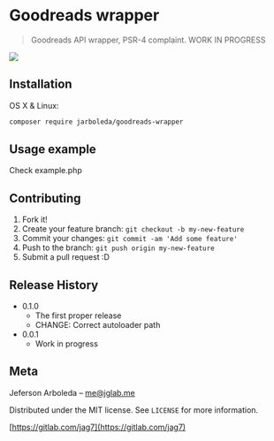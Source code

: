 # Goodreads wrapper
> Goodreads API wrapper, PSR-4 complaint. WORK IN PROGRESS

<!-- [![NPM Version][npm-image]][npm-url]
[![Build Status][travis-image]][travis-url]
[![Downloads Stats][npm-downloads]][npm-url] --> 

<!--One to two paragraph statement about your product and what it does.-->

![](https://s.gr-assets.com/assets/press/thumbnail_logo-a0e66b2e27d2b52773b0ddab4e10ea4a.jpg)

## Installation

OS X & Linux:

```sh
composer require jarboleda/goodreads-wrapper
```

<!--Windows:

```sh
edit autoexec.bat
```
-->

## Usage example

Check example.php

<!--## Development setup

Describe how to install all development dependencies and how to run an automated test-suite of some kind. Potentially do this for multiple platforms.

```sh
make install
npm test
```
-->

## Contributing

1. Fork it!
2. Create your feature branch: `git checkout -b my-new-feature`
3. Commit your changes: `git commit -am 'Add some feature'`
4. Push to the branch: `git push origin my-new-feature`
5. Submit a pull request :D

## Release History

* 0.1.0
    * The first proper release
    * CHANGE: Correct autoloader path
* 0.0.1
    * Work in progress

## Meta

Jeferson Arboleda – me@jglab.me

Distributed under the MIT license. See ``LICENSE`` for more information.

[https://gitlab.com/jag7](https://gitlab.com/jag7)

[npm-image]: https://img.shields.io/npm/v/datadog-metrics.svg?style=flat-square
[npm-url]: https://npmjs.org/package/datadog-metrics
[npm-downloads]: https://img.shields.io/npm/dm/datadog-metrics.svg?style=flat-square
[travis-image]: https://img.shields.io/travis/dbader/node-datadog-metrics/master.svg?style=flat-square
[travis-url]: https://travis-ci.org/dbader/node-datadog-metrics